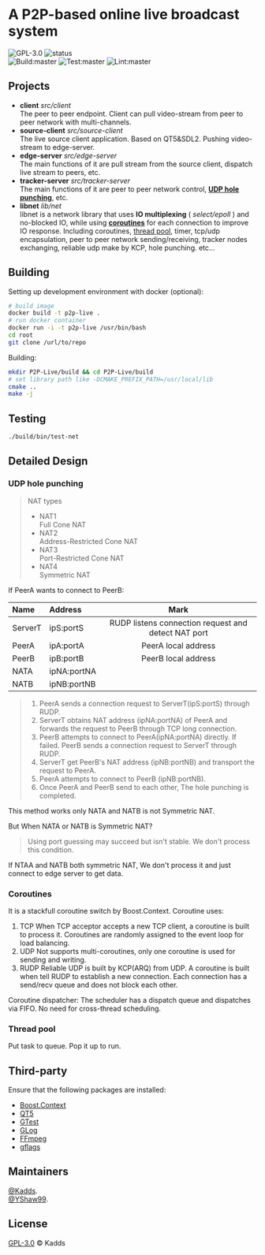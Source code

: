 # A P2P-based online live broadcast system
![GPL-3.0](https://img.shields.io/badge/License-GPL-green)
![status](https://img.shields.io/badge/status-development-blue)  
![Build:master](https://github.com/kadds/P2P-Live/workflows/Build/badge.svg)
![Test:master](https://github.com/kadds/P2P-Live/workflows/Test/badge.svg)
![Lint:master](https://github.com/kadds/P2P-Live/workflows/Lint/badge.svg)

## Projects
* **client**             *src/client*  
    The peer to peer endpoint. Client can pull video-stream from peer to peer network with multi-channels.
* **source-client**      *src/source-client*  
    The live source client application. Based on QT5&SDL2. Pushing video-stream to edge-server.
* **edge-server**             *src/edge-server*  
    The main functions of it are pull stream from the source client, dispatch live stream to peers, etc.
* **tracker-server**         *src/tracker-server*  
    The main functions of it are peer to peer network control, [**UDP hole punching**](#UDP-hole-punching), etc.
* **libnet**             *lib/net*  
    libnet is a network library that uses **IO multiplexing** ( *select/epoll* ) and no-blocked IO, while using [**coroutines**](#Coroutines) for each connection to improve IO response. Including coroutines, [thread pool](#Thread-pool), timer, tcp/udp encapsulation, peer to peer network sending/receiving, tracker nodes exchanging, reliable udp make by KCP, hole punching. etc...

## Building  
Setting up development environment with docker (optional):
```Bash
# build image
docker build -t p2p-live .
# run docker container
docker run -i -t p2p-live /usr/bin/bash
cd root
git clone /url/to/repo
```

Building:
```Bash
mkdir P2P-Live/build && cd P2P-Live/build
# set library path like -DCMAKE_PREFIX_PATH=/usr/local/lib
cmake ..
make -j
```

## Testing
```Bash
./build/bin/test-net
```

## Detailed Design
### UDP hole punching
> NAT types  
> * NAT1  
>   Full Cone NAT  
> * NAT2  
>   Address-Restricted Cone NAT  
> * NAT3  
>   Port-Restricted Cone NAT  
> * NAT4  
>   Symmetric NAT  

If PeerA wants to connect to PeerB: 

| Name    | Address     |                        Mark                         |
| :------ | :---------- | :-------------------------------------------------: |
| ServerT | ipS:portS   | RUDP listens connection request and detect NAT port |
| PeerA   | ipA:portA   |                 PeerA local address                 |
| PeerB   | ipB:portB   |                 PeerB local address                 |
| NATA    | ipNA:portNA |                                                     |
| NATB    | ipNB:portNB |                                                     |


> 1. PeerA sends a connection request to ServerT(ipS:portS) through RUDP.  
> 2. ServerT obtains NAT address (ipNA:portNA) of PeerA and forwards the request to PeerB through TCP long connection.   
> 3. PeerB attempts to connect to PeerA(ipNA:portNA) directly. If failed. PeerB sends a connection request to ServerT through RUDP.   
> 4. ServerT get PeerB's NAT address (ipNB:portNB) and transport the request to PeerA.   
> 5. PeerA attempts to connect to PeerB (ipNB:portNB).   
> 6. Once PeerA and PeerB send to each other, The hole punching is completed.   

This method works only NATA and NATB is not Symmetric NAT.  

But When NATA or NATB is Symmetric NAT?  
> Using port guessing may succeed but isn't stable. We don't process this condition.

If NTAA and NATB both symmetric NAT, We don't process it and just connect to edge server to get data.

### Coroutines
It is a stackfull coroutine switch by Boost.Context.
Coroutine uses:
1. TCP
    When TCP acceptor accepts a new TCP client, a coroutine is built to process it. Coroutines are randomly assigned to the event loop for load balancing.
2. UDP
   Not supports multi-coroutines, only one coroutine is used for sending and writing.
3. RUDP
   Reliable UDP is built by KCP(ARQ) from UDP. A coroutine is built when tell RUDP to establish a new connection. Each connection has a send/recv queue and does not block each other.  

Coroutine dispatcher:
The scheduler has a dispatch queue and dispatches via FIFO. No need for cross-thread scheduling.

### Thread pool
Put task to queue. Pop it up to run.

## Third-party
Ensure that the following packages are installed:  
* [Boost.Context](https://www.boost.org/doc/libs/1_72_0/libs/context/doc/html/index.html)  
* [QT5](https://www.qt.io/)  
* [GTest](https://github.com/google/googletest)  
* [GLog](https://github.com/google/glog)  
* [FFmpeg](https://ffmpeg.org)
* [gflags](https://github.com/gflags/gflags)

## Maintainers
[@Kadds](https://github.com/Kadds).  
[@YShaw99](https://github.com/YShaw99).  

## License
[GPL-3.0](./LICENSE) © Kadds

